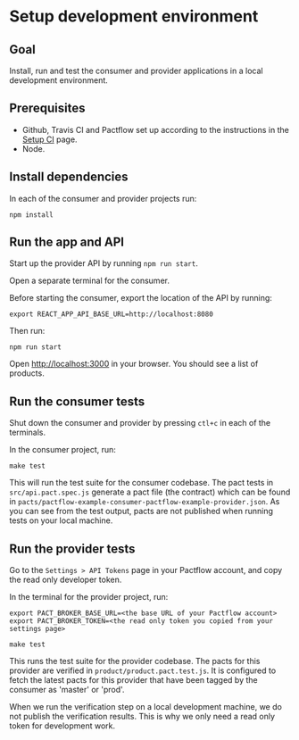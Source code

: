 # Setup development environment

## Goal

Install, run and test the consumer and provider applications in a local development environment.

## Prerequisites

* Github, Travis CI and Pactflow set up according to the instructions in the [Setup CI](./setup_ci/01_introduction.md) page.
* Node.

## Install dependencies

In each of the consumer and provider projects run:

```
npm install
```

## Run the app and API

Start up the provider API by running `npm run start`.

Open a separate terminal for the consumer.

Before starting the consumer, export the location of the API by running:

`export REACT_APP_API_BASE_URL=http://localhost:8080`

Then run:

`npm run start`

Open [http://localhost:3000](http://localhost:3000) in your browser. You should see a list of products.

## Run the consumer tests

Shut down the consumer and provider by pressing `ctl+c` in each of the terminals.

In the consumer project, run:

`make test`

This will run the test suite for the consumer codebase. The pact tests in `src/api.pact.spec.js` generate a pact file (the contract) which can be found in `pacts/pactflow-example-consumer-pactflow-example-provider.json`. As you can see from the test output, pacts are not published when running tests on your local machine.

## Run the provider tests

Go to the `Settings > API Tokens` page in your Pactflow account, and copy the read only developer token.

In the terminal for the provider project, run:

```
export PACT_BROKER_BASE_URL=<the base URL of your Pactflow account>
export PACT_BROKER_TOKEN=<the read only token you copied from your settings page>

make test
```

This runs the test suite for the provider codebase. The pacts for this provider are verified in `product/product.pact.test.js`. It is configured to fetch the latest pacts for this provider that have been tagged by the consumer as 'master' or 'prod'.

When we run the verification step on a local development machine, we do not publish the verification results. This is why we only need a read only token for development work.
